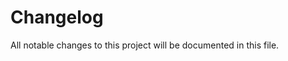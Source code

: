 # Changelog

All notable changes to this project will be documented in this file.

<!-- insertion marker -->
